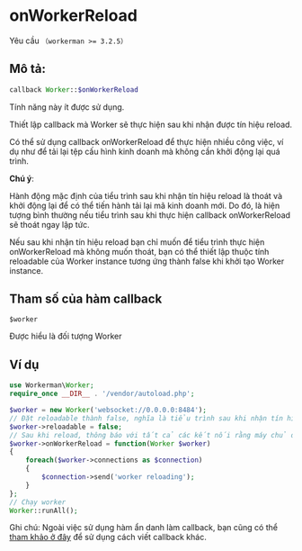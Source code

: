 # onWorkerReload

Yêu cầu ```（workerman >= 3.2.5）```
## Mô tả:

```php
callback Worker::$onWorkerReload
```

Tính năng này ít được sử dụng.

Thiết lập callback mà Worker sẽ thực hiện sau khi nhận được tín hiệu reload.

Có thể sử dụng callback onWorkerReload để thực hiện nhiều công việc, ví dụ như để tải lại tệp cấu hình kinh doanh mà không cần khởi động lại quá trình.

**Chú ý**:

Hành động mặc định của tiểu trình sau khi nhận tín hiệu reload là thoát và khởi động lại để có thể tiến hành tải lại mã kinh doanh mới. Do đó, là hiện tượng bình thường nếu tiểu trình sau khi thực hiện callback onWorkerReload sẽ thoát ngay lập tức.

Nếu sau khi nhận tín hiệu reload bạn chỉ muốn để tiểu trình thực hiện onWorkerReload mà không muốn thoát, bạn có thể thiết lập thuộc tính reloadable của Worker instance tương ứng thành false khi khởi tạo Worker instance.


## Tham số của hàm callback

 ``` $worker ```

Được hiểu là đối tượng Worker



## Ví dụ


```php
use Workerman\Worker;
require_once __DIR__ . '/vendor/autoload.php';

$worker = new Worker('websocket://0.0.0.0:8484');
// Đặt reloadable thành false, nghĩa là tiểu trình sau khi nhận tín hiệu reload sẽ không khởi động lại
$worker->reloadable = false;
// Sau khi reload, thông báo với tất cả các kết nối rằng máy chủ đã thực hiện reload
$worker->onWorkerReload = function(Worker $worker)
{
    foreach($worker->connections as $connection)
    {
        $connection->send('worker reloading');
    }
};
// Chạy worker
Worker::runAll();
```

Ghi chú: Ngoài việc sử dụng hàm ẩn danh làm callback, bạn cũng có thể [tham khảo ở đây](../faq/callback_methods.md) để sử dụng cách viết callback khác.
